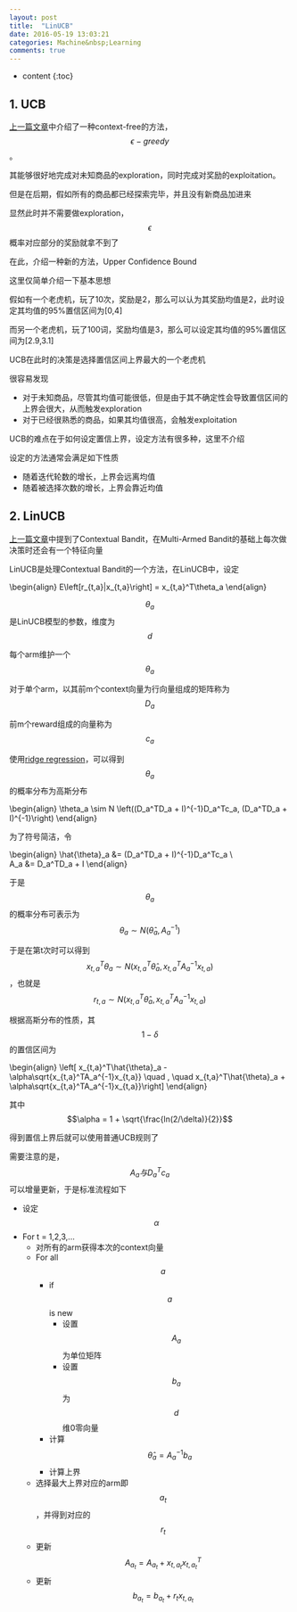 ```yaml
---
layout: post
title:  "LinUCB"
date: 2016-05-19 13:03:21
categories: Machine&nbsp;Learning
comments: true
---
```


* content
{:toc}

## 1. UCB

[上一篇文章]中介绍了一种context-free的方法，$$\epsilon-greedy$$。

其能够很好地完成对未知商品的exploration，同时完成对奖励的exploitation。

但是在后期，假如所有的商品都已经探索完毕，并且没有新商品加进来

显然此时并不需要做exploration，$$\epsilon$$概率对应部分的奖励就拿不到了

在此，介绍一种新的方法，Upper Confidence Bound

这里仅简单介绍一下基本思想

假如有一个老虎机，玩了10次，奖励是2，那么可以认为其奖励均值是2，此时设定其均值的95%置信区间为[0,4]

而另一个老虎机，玩了100词，奖励均值是3，那么可以设定其均值的95%置信区间为[2.9,3.1]

UCB在此时的决策是选择置信区间上界最大的一个老虎机

很容易发现

* 对于未知商品，尽管其均值可能很低，但是由于其不确定性会导致置信区间的上界会很大，从而触发exploration
* 对于已经很熟悉的商品，如果其均值很高，会触发exploitation

UCB的难点在于如何设定置信上界，设定方法有很多种，这里不介绍

设定的方法通常会满足如下性质

* 随着迭代轮数的增长，上界会远离均值
* 随着被选择次数的增长，上界会靠近均值

## 2. LinUCB

[上一篇文章]中提到了Contextual Bandit，在Multi-Armed Bandit的基础上每次做决策时还会有一个特征向量

LinUCB是处理Contextual Bandit的一个方法，在LinUCB中，设定

\begin{align}
E\left\[r_{t,a}|x_{t,a}\right] = x_{t,a}^T\theta_a
\end{align}

$$\theta_a$$是LinUCB模型的参数，维度为$$d$$

每个arm维护一个$$\theta_a$$

对于单个arm，以其前m个context向量为行向量组成的矩阵称为$$D_a$$

前m个reward组成的向量称为$$c_a$$

使用[ridge regression]，可以得到$$\theta_a$$的概率分布为高斯分布

\begin{align}
\theta_a \sim N \left\((D_a^TD_a + I)^{-1}D_a^Tc_a, (D_a^TD_a + I)^{-1}\right\)
\end{align}

为了符号简洁，令

\begin{align}
\hat{\theta}_a &= (D_a^TD_a + I)^{-1}D_a^Tc_a \\\
A_a &= D_a^TD_a + I
\end{align}

于是$$\theta_a$$的概率分布可表示为$$\theta_a \sim N(\hat{\theta}_a, A_a^{-1})$$

于是在第t次时可以得到$$x_{t,a}^T\theta_a \sim N(x_{t,a}^T\hat{\theta}_a, x_{t,a}^TA_a^{-1}x_{t,a})$$，也就是$$r_{t,a} \sim N(x_{t,a}^T\hat{\theta}_a, x_{t,a}^TA_a^{-1}x_{t,a})$$

根据高斯分布的性质，其$$1-\delta$$的置信区间为

\begin{align}
\left\[ x\_{t,a}^T\hat{\theta}\_a - \alpha\sqrt{x\_{t,a}^TA\_a^{-1}x\_{t,a}} \quad , \quad x\_{t,a}^T\hat{\theta}\_a + \alpha\sqrt{x\_{t,a}^TA\_a^{-1}x\_{t,a}}\right\]
\end{align}

其中$$\alpha = 1 + \sqrt{\frac{ln(2/\delta)}{2}}$$

得到置信上界后就可以使用普通UCB规则了

需要注意的是，$$A_a与D_a^Tc_a$$可以增量更新，于是标准流程如下

* 设定$$\alpha$$
* For t = 1,2,3,...
	* 对所有的arm获得本次的context向量
	* For all $$a$$
		* if $$a$$ is new
			* 设置$$A_a$$为单位矩阵
			* 设置$$b_a$$为$$d$$维0零向量
		* 计算$$\hat{\theta}_a = A_a^{-1}b_a$$
		* 计算上界
	* 选择最大上界对应的arm即$$a_t$$，并得到对应的$$r_t$$
	* 更新$$A_{a_t} = A_{a_t} + x_{t,a_t}x_{t,a_t}^T$$
	* 更新$$b_{a_t} = b_{a_t} + r_tx_{t,a_t}$$


[上一篇文章]: /2016/05/16/mab
[ridge regression]: /2016/05/18/ridge-regression/
